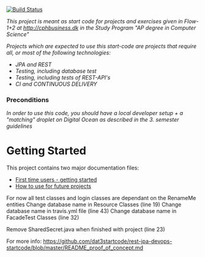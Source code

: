 [![Build Status](https://travis-ci.org/dat3startcode/rest-jpa-devops-startcode.svg?branch=master)](https://travis-ci.org/dat3startcode/rest-jpa-devops-startcode)

*This project is meant as start code for projects and exercises given in Flow-1+2 at http://cphbusiness.dk in the Study Program "AP degree in Computer Science"*

*Projects which are expected to use this start-code are projects that require all, or most of the following technologies:*
 - *JPA and REST*
- *Testing, including database test*
- *Testing, including tests of REST-API's*
- *CI and CONTINUOUS DELIVERY*

### Preconditions
*In order to use this code, you should have a local developer setup + a "matching" droplet on Digital Ocean as described in the 3. semester guidelines* 
# Getting Started

This project contains two major documentation files: 
 - [First time users - getting started](README_proof_of_concept.md)
 - [How to use for future projects](README_how_to_use.md)




For now all test classes and login classes are dependant on the RenameMe entities
Change database name in Resource Classes (line 19)
Change database name in travis.yml file (line 43)
Change database name in FacadeTest Classes (line 32)

Remove SharedSecret.java when finished with project (line 23)

For more info: https://github.com/dat3startcode/rest-jpa-devops-startcode/blob/master/README_proof_of_concept.md